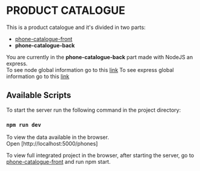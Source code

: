 # PRODUCT CATALOGUE

This is a product catalogue and it's divided in two parts:<br>

* [phone-catalogue-front](https://github.com/anniavdc/phone-catalogue-front)
* **phone-catalogue-back**

You are currently in the **phone-catalogue-back** part made with NodeJS an express.<br> To see node global information go to this [link](https://nodejs.org/es/)
To see express global information go to this [link](https://expressjs.com/es/)

## Available Scripts

To start the server run the following command in the project directory:

### `npm run dev`

To view the data available in the browser.<br />
Open [http://localhost:5000/phones]

To view full integrated project in the browser, after starting the server, go to [phone-catalogue-front](https://github.com/anniavdc/phone-catalogue-front) and run npm start.<br />
